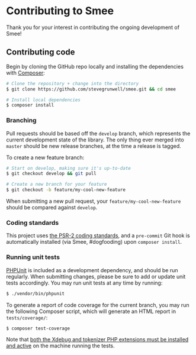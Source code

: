 # Contributing to Smee

Thank you for your interest in contributing the ongoing development of Smee!


## Contributing code

Begin by cloning the GitHub repo locally and installing the dependencies with [Composer](https://getcomposer.org):

```sh
# Clone the repository + change into the directory
$ git clone https://github.com/stevegrunwell/smee.git && cd smee

# Install local dependencies
$ composer install
```


### Branching

Pull requests should be based off the `develop` branch, which represents the current development state of the library. The only thing ever merged into `master` should be new release branches, at the time a release is tagged.

To create a new feature branch:

```bash
# Start on develop, making sure it's up-to-date
$ git checkout develop && git pull

# Create a new branch for your feature
$ git checkout -b feature/my-cool-new-feature
```

When submitting a new pull request, your `feature/my-cool-new-feature` should be compared against `develop`.


### Coding standards

This project uses [the PSR-2 coding standards](http://www.php-fig.org/psr/psr-2/), and a `pre-commit` Git hook is automatically installed (via Smee, #dogfooding) upon `composer install`.


### Running unit tests

[PHPUnit](https://phpunit.de/) is included as a development dependency, and should be run regularly. When submitting changes, please be sure to add or update unit tests accordingly. You may run unit tests at any time by running:

```bash
$ ./vendor/bin/phpunit
```

To generate a report of code coverage for the current branch, you may run the following Composer script, which will generate an HTML report in `tests/coverage/`:

```bash
$ composer test-coverage
```

Note that [both the Xdebug and tokenizer PHP extensions must be installed and active](https://phpunit.de/manual/current/en/textui.html) on the machine running the tests.
